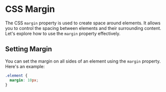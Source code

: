 
# CSS Margin

The CSS `margin` property is used to create space around elements. It allows you to control the spacing between elements and their surrounding content. Let's explore how to use the `margin` property effectively.

## Setting Margin

You can set the margin on all sides of an element using the `margin` property. Here's an example:

```css
.element {
  margin: 10px;
}
